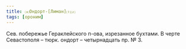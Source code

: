 ```yaml
---
title: ⒜Ондорт-[Лиман]⒯⒵
tags: [ороним]
---
```


Сев. побережье Гераклейского п-ова, изрезанное бухтами. В черте Севастополя –
тюрк. ондорт – четырнадцать пр. № 3.
